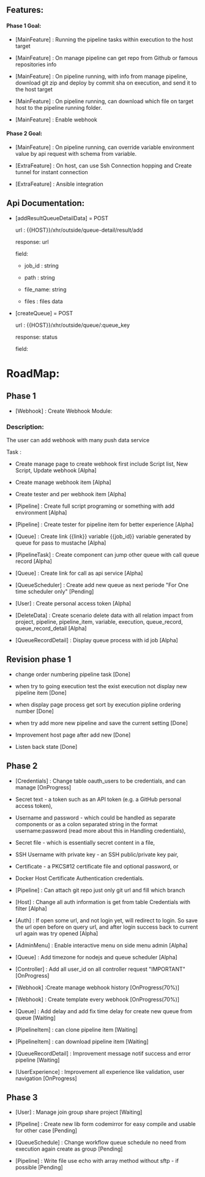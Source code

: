 
## Features:

#### Phase 1 Goal:

- [MainFeature] : Running the pipeline tasks within execution to the host target

- [MainFeature] : On manage pipeline can get repo from Github or famous repositories info

- [MainFeature] : On pipeline running, with info from manage pipeline, download git zip and deploy by commit sha on execution, and send it to the host target

- [MainFeature] : On pipeline running, can download which file on target host to the pipeline running folder.

- [MainFeature] : Enable webhook

#### Phase 2 Goal:

- [MainFeature] : On pipeline running, can override variable environment value by api request with schema from variable.

- [ExtraFeature] : On host, can use Ssh Connection hopping and Create tunnel for instant connection

- [ExtraFeature] : Ansible integration

  

## Api Documentation:

- [addResultQueueDetailData] = POST 

	url : {{HOST}}/xhr/outside/queue-detail/result/add 

	response: url

	field:

	- job_id : string

	- path : string

	- file_name: string

	- files : files data


- [createQueue] = POST

	url : {{HOST}}/xhr/outside/queue/:queue_key

	response: status

	field:

# RoadMap:

## Phase 1

- [Webhook] : Create Webhook Module:

### Description:

The user can add webhook with many push data service

Task :

- Create manage page to create webhook first include Script list, New Script, Update webhook [Alpha]

- Create manage webhook item [Alpha]

- Create tester and per webhook item [Alpha]



- [Pipeline] : Create full script programing or something with add environment [Alpha]

- [Pipeline] : Create tester for pipeline item for better experience [Alpha]

- [Queue] : Create link {{link}} variable {{job_id}} variable generated by queue for pass to mustache [Alpha]

- [PipelineTask] : Create component can jump other queue with call queue record [Alpha]

- [Queue] : Create link for call as api service [Alpha]

- [QueueScheduler] : Create add new queue as next periode "For One time scheduler only" [Pending]

- [User] : Create personal access token [Alpha]

- [DeleteData] : Create scenario delete data with all relation impact from project, pipeline, pipeline_item, variable, execution, queue_record, queue_record_detail [Alpha]

- [QueueRecordDetail] : Display queue process with id job [Alpha]

  

## Revision phase 1

- change order numbering pipeline task [Done]

- when try to going execution test the exist execution not display new pipeline item [Done]

- when display page process get sort by execution pipline ordering number [Done]

- when try add more new pipeline and save the current setting [Done]

- Improvement host page after add new [Done]

- Listen back state [Done]

  

## Phase 2

- [Credentials] : Change table oauth_users to be credentials, and can manage [OnProgress]

- Secret text - a token such as an API token (e.g. a GitHub personal access token),

- Username and password - which could be handled as separate components or as a colon separated string in the format username:password (read more about this in Handling credentials),

- Secret file - which is essentially secret content in a file,

- SSH Username with private key - an SSH public/private key pair,

- Certificate - a PKCS#12 certificate file and optional password, or

- Docker Host Certificate Authentication credentials.

- [Pipeline] : Can attach git repo just only git url and fill which branch

- [Host] : Change all auth information is get from table Credentials with filter [Alpha]

- [Auth] : If open some url, and not login yet, will redirect to login. So save the url open before on query url, and after login success back to current url again was try opened [Alpha]

- [AdminMenu] : Enable interactive menu on side menu admin [Alpha]

- [Queue] : Add timezone for nodejs and queue scheduler [Alpha]

- [Controller] : Add all user_id on all controller request "IMPORTANT" [OnProgress]

- [Webhook] :Create manage webhook history [OnProgress(70%)]

- [Webhook] : Create template every webhook [OnProgress(70%)]

- [Queue] : Add delay and add fix time delay for create new queue from queue [Waiting]

- [PipelineItem] : can clone pipeline item [Waiting]

- [PipelineItem] : can download pipeline item [Waiting]

- [QueueRecordDetail] : Improvement message notif success and error pipeline [Waiting]

- [UserExperience] : Improvement all experience like validation, user navigation [OnProgress]

  

## Phase 3

- [User] : Manage join group share project [Waiting]

  
  

- [Pipeline] : Create new lib form codemirror for easy compile and usable for other case [Pending]

- [QueueSchedule] : Change workflow queue schedule no need from execution again create as group [Pending]

- [Pipeline] : Write file use echo with array method without sftp - if possible [Pending]